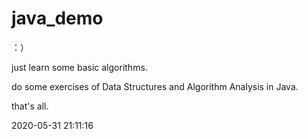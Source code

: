 # java_demo


：）


just learn some basic algorithms.

do some exercises of Data Structures and Algorithm Analysis in Java.

that's all.

2020-05-31 21:11:16

